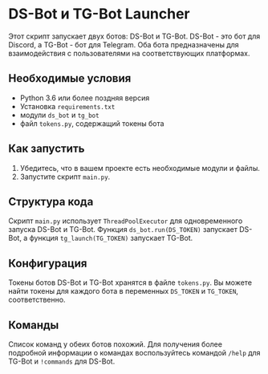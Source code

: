 # DS-Bot и TG-Bot Launcher

Этот скрипт запускает двух ботов: DS-Bot и TG-Bot. DS-Bot - это бот для Discord, а TG-Bot - бот для Telegram. Оба бота
предназначены для взаимодействия с пользователями на соответствующих платформах.

## Необходимые условия

- Python 3.6 или более поздняя версия
- Установка `requirements.txt`
- модули `ds_bot` и `tg_bot`
- файл `tokens.py`, содержащий токены бота

## Как запустить

1. Убедитесь, что в вашем проекте есть необходимые модули и файлы.
2. Запустите скрипт `main.py`.

## Структура кода

Скрипт `main.py` использует `ThreadPoolExecutor` для одновременного запуска DS-Bot и TG-Bot.
Функция `ds_bot.run(DS_TOKEN)` запускает DS-Bot, а функция `tg_launch(TG_TOKEN)` запускает TG-Bot.

## Конфигурация

Токены ботов DS-Bot и TG-Bot хранятся в файле `tokens.py`. Вы можете найти токены для каждого бота в
переменных `DS_TOKEN` и `TG_TOKEN`, соответственно.

## Команды

Список команд у обеих ботов похожий. Для получения более подробной информации о командах воспользуйтесь командой `/help`
для TG-Bot и `!commands` для DS-Bot.